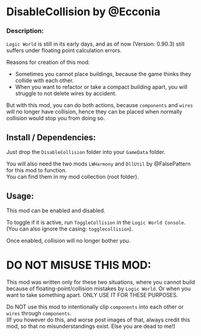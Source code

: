 # DisableCollision by @Ecconia

### Description:

`Logic World` is still in its early days, and as of now (Version: 0.90.3) still suffers under floating point calculation errors.

Reasons for creation of this mod:

- Sometimes you cannot place buildings, because the game thinks they collide with each other.
- When you want to refactor or take a compact building apart, you will struggle to not delete wires by accident.

But with this mod, you can do both actions, because `components` and `wires` will no longer have collision, hence they can be placed when normally collision would stop you from doing so.

## Install / Dependencies:

Just drop the `DisableCollision` folder into your `GameData` folder.

You will also need the two mods `LWHarmony` and `DllUtil` by @FalsePattern for this mod to function.\
You can find them in my mod collection (root folder).

## Usage:

This mod can be enabled and disabled.

To toggle if it is active, run `ToggleCollision` in the `Logic World Console`. (You can also ignore the casing: `togglecollision`).

Once enabled, collision will no longer bother you.

# DO NOT MISUSE THIS MOD:

This mod was written only for these two situations, where you cannot build because of floating-point/collision mistakes by `Logic World`. Or when you want to take something apart. ONLY USE IT FOR THESE PURPOSES.

Do NOT use this mod to intentionally clip `components` into each other or `wires` through `components`.\
(If you however do this, and worse post images of that, always credit this mod, so that no misunderstandings exist. Else you are dead to me!)
